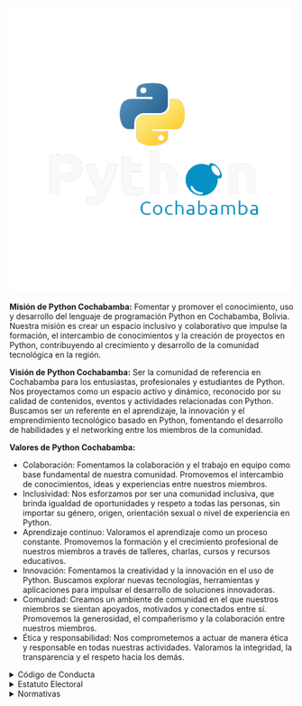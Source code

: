 <picture>
 <source media="(prefers-color-scheme: dark)" srcset="https://github.com/PythonCochabamba/PythonCochabamba/blob/main/python-cbba.png">
 <source media="(prefers-color-scheme: light)" srcset="https://github.com/PythonCochabamba/PythonCochabamba/blob/main/python-cbba.png">
 <img alt="Python Cochabamba" src="https://github.com/PythonCochabamba/PythonCochabamba/blob/main/python-cbba.png">
</picture>

**Misión de Python Cochabamba:**
Fomentar y promover el conocimiento, uso y desarrollo del lenguaje de programación Python en Cochabamba, Bolivia. Nuestra misión es crear un espacio inclusivo y colaborativo que impulse la formación, el intercambio de conocimientos y la creación de proyectos en Python, contribuyendo al crecimiento y desarrollo de la comunidad tecnológica en la región.

**Visión de Python Cochabamba:**
Ser la comunidad de referencia en Cochabamba para los entusiastas, profesionales y estudiantes de Python. Nos proyectamos como un espacio activo y dinámico, reconocido por su calidad de contenidos, eventos y actividades relacionadas con Python. Buscamos ser un referente en el aprendizaje, la innovación y el emprendimiento tecnológico basado en Python, fomentando el desarrollo de habilidades y el networking entre los miembros de la comunidad.

**Valores de Python Cochabamba:**
- Colaboración: Fomentamos la colaboración y el trabajo en equipo como base fundamental de nuestra comunidad. Promovemos el intercambio de conocimientos, ideas y experiencias entre nuestros miembros.
- Inclusividad: Nos esforzamos por ser una comunidad inclusiva, que brinda igualdad de oportunidades y respeto a todas las personas, sin importar su género, origen, orientación sexual o nivel de experiencia en Python.
- Aprendizaje continuo: Valoramos el aprendizaje como un proceso constante. Promovemos la formación y el crecimiento profesional de nuestros miembros a través de talleres, charlas, cursos y recursos educativos.
- Innovación: Fomentamos la creatividad y la innovación en el uso de Python. Buscamos explorar nuevas tecnologías, herramientas y aplicaciones para impulsar el desarrollo de soluciones innovadoras.
- Comunidad: Creamos un ambiente de comunidad en el que nuestros miembros se sientan apoyados, motivados y conectados entre sí. Promovemos la generosidad, el compañerismo y la colaboración entre nuestros miembros.
- Ética y responsabilidad: Nos comprometemos a actuar de manera ética y responsable en todas nuestras actividades. Valoramos la integridad, la transparencia y el respeto hacia los demás.


<details><summary>Código de Conducta</summary>
<p>

 <h1>Código deConducta</h1>
 
 
El código de conducta de la comunidad Python Cochabamba está basado en los estatutos de la Python Software Foundation, que establece un conjunto de normas y principios que deben ser seguidos por todos los miembros de la comunidad para garantizar un ambiente seguro, inclusivo y respetuoso para todos. La comunidad Python Cochabamba se compromete a seguir estos estándares y tomar medidas en caso de que se presenten conductas inapropiadas.

**Código de conducta**

La comunidad Python Cochabamba se rige por el siguiente código de conducta:

- Todos los miembros de la comunidad deben ser tratados con respeto y dignidad, independientemente de su género, orientación sexual, raza, etnia, religión, discapacidad, edad u otras características personales.
- La discriminación, el acoso y cualquier otra forma de violencia o abuso no serán tolerados en ningún momento ni lugar relacionado con la comunidad Python Cochabamba.
- La comunidad Python Cochabamba se esfuerza por crear un ambiente inclusivo y acogedor para todas las personas, independientemente de su nivel de habilidad, experiencia o conocimientos técnicos.
- La comunicación y la interacción entre los miembros de la comunidad deben ser respetuosas, profesionales y colaborativas.
- La comunidad Python Cochabamba se compromete a trabajar juntos para resolver cualquier problema o conflicto que surja dentro de la comunidad, de manera justa y transparente.

**Conductas inapropiadas**

Cualquier comportamiento que viole el código de conducta de la comunidad Python Cochabamba se considera inapropiado. Esto incluye, pero no se limita a:

- Discriminación o acoso verbal o físico hacia cualquier miembro de la comunidad.
- La intimidación, el acoso, la amenaza o la violencia contra cualquier miembro de la comunidad.
- El uso de lenguaje ofensivo, insultante, sexista, racista u otro tipo de lenguaje que pueda ser perjudicial u ofensivo para otros miembros de la comunidad.
- La divulgación no autorizada de información personal o confidencial de cualquier miembro de la comunidad.
- El uso inapropiado de imágenes, videos o grabaciones de audio que puedan ser perjudiciales o ofensivos para cualquier miembro de la comunidad.
- Cualquier otra conducta que sea considerada inapropiada por la comunidad Python Cochabamba.

**Estándares en caso de conductas inapropiadas**

La comunidad Python Cochabamba está comprometida a tomar medidas rápidas y justas en caso de que se produzcan conductas inapropiadas. Cualquier individuo que experimente o presencie conductas inapropiadas debe informar de inmediato a un organizador del evento o a un miembro del equipo de liderazgo de la comunidad Python Cochabamba.

El equipo de liderazgo de la comunidad Python Cochabamba investigará cualquier informe de conducta inapropiada de manera justa y confidencial.

Todos los informes de conductas inapropiadas serán tratados con confidencialidad y se tomarán medidas apropiadas para investigar y abordar la situación.

La comunidad Python Cochabamba se reserva el derecho de tomar medidas disciplinarias, incluyendo la expulsión de la comunidad o la prohibición de asistir a futuros eventos, contra cualquier individuo que se determine que ha violado este Código de Conducta.

En última instancia, la comunidad Python Cochabamba tiene como objetivo crear un ambiente seguro y acogedor para todos los miembros, donde se fomente el respeto, la colaboración y la diversidad de ideas. Esperamos que todos los miembros de la comunidad se adhieran a este Código de Conducta y contribuyan a mantener un ambiente positivo y productivo para todos.

**Sobre la imagen de la comunidad**

La imagen de la comunidad Python Cochabamba debe ser usada de manera respetuosa y con permiso previo del equipo de liderazgo. Cualquier uso no autorizado de la imagen de la comunidad será considerado una violación del código de conducta y será tratado como tal. Se permitirá el uso de la imagen de la comunidad para promover eventos relacionados con la comunidad y proyectos de código abierto que estén alineados con los objetivos y valores de la misma.

En caso de que un miembro de la comunidad sea informado sobre el uso inapropiado de la imagen de la comunidad, es su responsabilidad informar al equipo de liderazgo. Cualquier uso inapropiado de la imagen de la comunidad será abordado por el equipo de liderazgo y se tomarán medidas adecuadas para proteger la integridad de la imagen de la comunidad.

Todos los derechos de propiedad intelectual relacionados con la imagen de la comunidad Python Cochabamba, incluyendo, pero no limitado a logos, marcas y diseños, son propiedad exclusiva de la comunidad y están protegidos por la ley. Cualquier uso no autorizado de la propiedad intelectual de la comunidad será tratado como una violación del código de conducta y será abordado por el equipo de liderazgo.

**Uso indebido de la imagen**

1. No utilizar la imagen de la comunidad Python Cochabamba con fines comerciales sin la autorización expresa de la comunidad.
2. No manipular la imagen de la comunidad para crear contenido engañoso o fraudulento.
3. No utilizar la imagen de la comunidad para promover actividades ilegales o inmorales.
4. No utilizar la imagen de la comunidad para difamar o acosar a otros miembros o personas.
5. No utilizar la imagen de la comunidad en contenidos discriminatorios, racistas, sexistas o que promuevan cualquier forma de discriminación.
6. No utilizar la imagen de la comunidad en publicaciones que promuevan la violencia o inciten al odio.
7. No utilizar la imagen de la comunidad en publicaciones que violen los derechos de autor o propiedad intelectual de terceros.
8. No utilizar la imagen de la comunidad para promocionar productos o servicios que no estén relacionados con la comunidad o que puedan dañar la reputación de la misma.
9. No utilizar la imagen de la comunidad para crear perfiles falsos o engañosos en redes sociales u otras plataformas.
10. No utilizar la imagen de la comunidad de forma que pueda confundir a terceros o dar la impresión de que se representa a la comunidad sin autorización.

</p>
</details>


<details><summary>Estatuto Electoral</summary>
<p>

<h1>ESTATUTO PARA ELECCIÓN DE LÍDERES DE LA COMUNIDAD PYTHON COCHABAMBA</h1>

Artículo 1: Elección de Líderes

La comunidad Python Cochabamba elegirá a tres líderes para dirigir la comunidad. La elección se llevará a cabo cada dos años y será responsabilidad de los miembros activos de la comunidad votar por los líderes.

Artículo 2: Requisitos para ser líder

Para ser líder de la comunidad Python Cochabamba, los candidatos deberán ser miembros activos de la comunidad con un mínimo de un año de antigüedad continua y tener un historial de contribuciones significativas a la comunidad. También deberán estar dispuestos a dedicar tiempo y esfuerzo para llevar a cabo las actividades y objetivos de la comunidad.

Artículo 3: Proceso de Elección

El proceso de elección de líderes de la comunidad Python Cochabamba se llevará a cabo de la siguiente manera:

- Se abrirá un período de nominaciones (1 semana) para los candidatos. Cualquier miembro activo de la comunidad puede nominar a otro miembro activo o a sí mismo.
- Una vez que se han cerrado las nominaciones, los candidatos deberán presentar una propuesta de trabajo actualizada y detallada para su próximo periodo de liderazgo, estas propuestas deberán ser presentadas máximo tres días antes del inicio del periodo de votación.
- Una semana despues que se han cerrado las nominaciones, se abrirá un período de votación. La votaciónserá pública y todos los miembros activos de la comunidad tendrán derecho a votar por 3 candidatos distintos.
- Los tres candidatos con la mayoría de votos serán elegidos como líderes de la comunidad Python Cochabamba.
- En caso de que uno de los líderes no pueda ejercer su función, se procederá a una nueva elección para reemplazar el cargo vacante en un máximo de 2 semanas.

Artículo 4: Funciones de los líderes

Los líderes de la comunidad Python Cochabamba tendrán las siguientes funciones:

- Representar a la comunidad en eventos y actividades públicas.
- Coordinar y planificar las actividades de la comunidad.
- Tomar decisiones importantes en nombre de la comunidad.
- Fomentar y apoyar la participación activa de los miembros en la comunidad.
- Mantener una comunicación fluida con los miembros de la comunidad.

Artículo 5: Cese de Funciones de los Líderes

Los líderes de la comunidad Python Cochabamba cesarán en sus funciones en los siguientes casos:

- Renuncia voluntaria.
- Incumplimiento de sus funciones.
- Por decisión de la mayoría de los miembros activos de la comunidad.

Artículo 6: Modificación del Estatuto

Este estatuto puede ser modificado por decisión de la mayoría de los miembros activos de la comunidad en una asamblea convocada para tal fin.

Artículo 7: Consideraciones para reelección de líderes de la comunidad Python Cochabamba:

1. Cada miembro de la comunidad puede ser reelegido como líder solo una vez de forma consecutiva.
2. Si un miembro ha cumplido dos períodos consecutivos como líder y desea postularse nuevamente para la elección, deberá esperar por lo menos un periodo antes de ser considerado elegible nuevamente.
3. La decisión final sobre la elegibilidad para la reelección será tomada por la comunidad durante el proceso de elección.
4. El proceso de reelección será realizado con los mismos estándares y requisitos que el proceso de elección inicial.
5. En caso de que un líder no pueda cumplir con sus funciones por razones personales o de otra índole, la comunidad deberá elegir a un nuevo líder para ocupar el cargo vacante lo antes posible. El nuevo líder será elegido de acuerdo con los mismos estándares y requisitos que el proceso de elección inicial.
6. La decisión de reelegir a un miembro deberá ser tomada por la comunidad mediante una votación justa y transparente.
7. Si el miembro que busca la reelección no es elegido, deberá ceder su puesto a otro miembro de la comunidad y colaborar en el proceso de transición de liderazgo de manera respetuosa y constructiva.

**Sobre los miembros y postulantes.**

Las normativas para poder postular y ser miembros de la comunidad Python Cochabamba son las siguientes:

1. Cualquier persona interesada en unirse a la comunidad puede solicitar su membresía a través de los canales establecidos por la comunidad.
2. Para poder ser miembro de la comunidad, es necesario compartir los valores y objetivos de la comunidad.
3. La comunidad evaluará las solicitudes de membresía y se reserva el derecho de aceptar o rechazar cualquier solicitud sin necesidad de proporcionar una explicación.
4. Para mantener la membresía en la comunidad, es necesario participar activamente en las actividades y proyectos de la comunidad, así como mantener un comportamiento adecuado y respetuoso hacia los demás miembros.
5. La comunidad se reserva el derecho de suspender o expulsar a cualquier miembro que viole las normas de comportamiento establecidas en el código de conducta.
6. La comunidad fomenta la diversidad e inclusión y no discrimina a ningún miembro por motivos de género, orientación sexual, raza, religión, edad, discapacidad u otros aspectos similares.
7. La comunidad promueve el aprendizaje colaborativo y el intercambio de conocimientos entre sus miembros, fomentando un ambiente de respeto y apoyo mutuo.
8. Los miembros de la comunidad pueden postularse para formar parte del comité de liderazgo, siempre y cuando cumplan con los requisitos establecidos en el estatuto para elección de líderes.
9. Los miembros que deseen postularse para formar parte del comité de liderazgo deben hacerlo dentro del plazo establecido por la comunidad y presentar su candidatura a través de los canales establecidos.
10. Los miembros que cumplan con los requisitos y sean seleccionados para formar parte del comité de liderazgo deberán comprometerse a cumplir con las responsabilidades y obligaciones establecidas en el estatuto, así como a trabajar en beneficio de la comunidad y sus miembros.

Como la comunidad Python Cochabamba no requiere conocimientos previos sobre programación en Python, los filtros de evaluación para postulantes se centrarán en otras habilidades y cualidades que puedan contribuir al desarrollo y crecimiento de la comunidad. Algunos posibles filtros de evaluación podrían incluir:

- Interés en la tecnología y la programación: Los postulantes deben demostrar un interés genuino en la tecnología y la programación, ya sea a través de su formación académica o de su tiempo libre. Esto se puede evaluar mediante preguntas sobre los proyectos personales o profesionales que hayan emprendido.
- Comunicación efectiva: La capacidad de comunicarse de manera efectiva es fundamental para ser un miembro activo y valioso de la comunidad. Los postulantes pueden ser evaluados a través de su capacidad para articular sus ideas y dar feedback de manera clara y concisa.
- Colaboración y trabajo en equipo: La comunidad Python Cochabamba valora la colaboración y el trabajo en equipo. Los postulantes pueden ser evaluados a través de su capacidad para trabajar en equipo, ser respetuosos con los demás miembros de la comunidad y estar dispuestos a ayudar y colaborar en proyectos conjuntos.
- Compromiso y responsabilidad: Los miembros de la comunidad deben estar comprometidos con el crecimiento y desarrollo de la comunidad y ser responsables con sus compromisos. Los postulantes pueden ser evaluados a través de su historial de compromisos y responsabilidades en otros proyectos o actividades.
- Creatividad e innovación: La comunidad Python Cochabamba valora la creatividad y la innovación en la resolución de problemas. Los postulantes pueden ser evaluados a través de su capacidad para pensar fuera de la caja y proponer soluciones innovadoras a los desafíos que enfrenta la comunidad.

**Sobre los líderes:**

Responsabilidades de los líderes de la comunidad:

- Promover la difusión del conocimiento y la participación en la comunidad.
- Mantener actualizada la información relevante de la comunidad.
- Coordinar la organización de eventos y actividades.
- Gestionar los recursos de la comunidad de manera responsable.
- Resolver conflictos internos de la comunidad.

Limitaciones de los líderes de la comunidad:

- No tomar decisiones que afecten a la comunidad sin la aprobación de la mayoría de sus miembros.
- No utilizar los recursos de la comunidad para beneficio propio.
- No promover la discriminación o el acoso a ningún miembro de la comunidad.

Sanciones para los líderes de la comunidad:

- En caso de incumplimiento de sus responsabilidades o limitaciones, podrán ser destituidos de su cargo por decisión de la mayoría de los miembros de la comunidad.
- En caso de conductas graves, como la promoción de la discriminación o el acoso, podrán ser expulsados de la comunidad de forma inmediata.

</p>
</details>


<details><summary>Normativas</summary>
<p>

 # Normativas de la comunidad Python Cochabamba

## Normas de convivencia:

- Respeto: Se debe mantener un trato respetuoso hacia todos los miembros de la comunidad, evitando comentarios ofensivos, discriminatorios o irrespetuosos.
- Tolerancia: Se promueve la tolerancia hacia las diferentes opiniones, ideas y perspectivas de los demás miembros. Se deben fomentar debates constructivos y evitar confrontaciones innecesarias
- Colaboración: Se alienta la colaboración entre los miembros, incentivando el intercambio de conocimientos y experiencias para beneficio de toda la comunidad.
- Cumplimiento de normas y leyes: Se deben respetar las normas y leyes vigentes en todas las actividades y eventos organizados por la comunidad. El incumplimiento de estas normas puede llevar a sanciones o la expulsión de la comunidad.
- No spam: No se permite la publicación de contenido no relacionado con los temas de la comunidad, como publicidad no autorizada, contenido de naturaleza ofensiva o enlaces no relevantes.
- Uso adecuado del lenguaje: Se debe utilizar un lenguaje adecuado y respetuoso en todas las interacciones dentro de la comunidad, evitando el uso de lenguaje vulgar, obsceno o inapropiado.
- Confidencialidad: Se debe respetar la confidencialidad de la información compartida por los miembros de la comunidad. No se deben divulgar datos personales o información confidencial sin consentimiento.
- Resolución pacífica de conflictos: Ante cualquier conflicto o desacuerdo, se debe buscar una resolución pacífica y dialogada, evitando confrontaciones directas o agresivas.
- Participación activa: Se alienta a los miembros a participar activamente en las actividades, eventos y proyectos de la comunidad, aportando sus conocimientos y experiencias.
- Denuncia de comportamientos inapropiados: Si algún miembro observa o es víctima de comportamientos inapropiados, acoso o discriminación, se les anima a informarlo a los responsables de la comunidad para tomar las medidas correspondientes.

## Normas de uso de los recursos de la comunidad:

- Uso responsable: Los miembros de la comunidad deben hacer un uso responsable de los recursos proporcionados por la comunidad, como servidores, herramientas, software y materiales.
- Respeto a la propiedad intelectual: Se debe respetar los derechos de autor y la propiedad intelectual al utilizar recursos de terceros. No se permite la reproducción, distribución o modificación de contenido protegido sin autorización.
- Uso no comercial: Los recursos proporcionados por la comunidad deben ser utilizados exclusivamente con fines no comerciales. No se permite utilizar los recursos para actividades comerciales sin el consentimiento expreso de los responsables de la comunidad.
- No mal uso de recursos: No se debe hacer un uso indebido o abusivo de los recursos de la comunidad, como el consumo excesivo de ancho de banda, el envío masivo de correos electrónicos no deseados (spam) o la realización de actividades ilegales.
- Mantenimiento y cuidado: Los miembros deben mantener y cuidar adecuadamente los recursos de la comunidad, siguiendo las indicaciones de uso y reportando cualquier problema o incidencia a los responsables correspondientes.
- Uso compartido equitativo: Los recursos de la comunidad deben ser utilizados de manera equitativa y justa, evitando acaparar o utilizar de forma desproporcionada los recursos disponibles.
- No acceso no autorizado: No se debe intentar acceder o utilizar recursos a los que no se tenga autorización, como cuentas de otros miembros o sistemas ajenos a la comunidad.
- Respaldo y seguridad: Los miembros son responsables de realizar copias de seguridad de sus propios datos y de proteger la seguridad de los recursos utilizados, como contraseñas y archivos personales.
- Cumplimiento de las políticas: Se deben respetar todas las políticas y normativas establecidas por los responsables de la comunidad con respecto al uso de los recursos.
- Reporte de incidentes: Si se observa un mal uso o una violación de las normas de uso de los recursos de la comunidad, se debe informar de inmediato a los responsables para que se tomen las medidas adecuadas.

## Normas de propiedad intelectual y derechos de autor:

- Respeto a los derechos de autor: Se debe respetar y cumplir con todas las leyes de propiedad intelectual y derechos de autor aplicables al utilizar o compartir contenido en la comunidad.
- Uso de material propio o con permiso: Al compartir contenido, se debe asegurar que se cuenta con los derechos necesarios para hacerlo, ya sea propio o con el permiso del titular de los derechos de autor.
- Citar y atribuir correctamente: Cuando se utilice o se haga referencia a contenido de terceros, se debe citar adecuadamente las fuentes y proporcionar los créditos correspondientes para respetar los derechos de autor.
- Evitar la reproducción no autorizada: No se debe reproducir, distribuir o compartir contenido protegido por derechos de autor sin la autorización expresa del titular de dichos derechos.
- Uso de licencias adecuadas: Si se utiliza o comparte contenido bajo licencias específicas, se debe asegurar el cumplimiento de los términos y condiciones establecidos por dichas licencias.
- Respeto a las marcas registradas: Se debe evitar utilizar marcas registradas sin autorización, ya sea en nombres de proyectos, logotipos u otros elementos, para evitar infringir los derechos de propiedad intelectual de terceros.
- Sensibilización sobre la propiedad intelectual: Se debe promover la conciencia y el respeto por la propiedad intelectual entre los miembros de la comunidad, educándolos sobre los derechos de autor y la importancia de respetarlos.
- Uso justo y cita académica: Cuando se utilice contenido protegido por derechos de autor con fines educativos o académicos, se debe hacerlo de acuerdo con los principios del uso justo y las normas de cita académica.
- Responsabilidad de los miembros: Cada miembro es responsable de asegurarse de que el contenido que comparte no infrinja los derechos de autor y de tomar las medidas adecuadas para obtener permisos cuando sea necesario.
- Reporte de infracciones: Si se observa una posible infracción a los derechos de autor dentro de la comunidad, se debe informar a los responsables para que se tomen las medidas correspondientes.

## Normas de confidencialidad y privacidad:

- Respeto a la privacidad de los miembros: Se debe respetar la privacidad de todos los miembros de la comunidad y mantener la confidencialidad de la información personal compartida dentro de la comunidad.
- Protección de datos personales: Se deben cumplir todas las leyes y regulaciones aplicables relacionadas con la protección de datos personales, como la Ley de Protección de Datos Personales y otras normativas relevantes.
- Uso limitado de la información personal: La información personal de los miembros solo debe ser utilizada para fines específicos relacionados con la comunidad y no debe ser compartida con terceros sin el consentimiento explícito de los afectados.
- Confidencialidad de la información sensible: Se debe mantener la confidencialidad de la información sensible compartida dentro de la comunidad, como contraseñas, datos financieros u otra información confidencial.
- Uso seguro de la información: Se deben tomar las medidas adecuadas para proteger la información personal y garantizar su seguridad, como el uso de contraseñas seguras, el cifrado de datos y la implementación de medidas de seguridad informática.
- Consentimiento para compartir información: Antes de compartir cualquier información personal o confidencial dentro de la comunidad, se debe obtener el consentimiento previo de los afectados.
- Limitación de acceso a la información: Solo las personas autorizadas deben tener acceso a la información personal y confidencial de los miembros, y este acceso debe ser limitado a lo estrictamente necesario para cumplir con los fines establecidos.
- Destrucción segura de la información: Cuando la información personal ya no sea necesaria o haya expirado su plazo de retención, se debe asegurar su destrucción segura para evitar cualquier uso no autorizado.
- Responsabilidad de los miembros: Cada miembro es responsable de proteger su propia información personal y de respetar la privacidad de los demás miembros de la comunidad.
- Reporte de incidentes de privacidad: Si se produce una violación de la confidencialidad o de la privacidad de los miembros, se debe informar de inmediato a los responsables para que se tomen las medidas adecuadas.

## Normas de conducta en las redes sociales y foros de la comunidad:

- Respeto mutuo: Se debe tratar a todos los miembros con respeto y cortesía, evitando insultos, lenguaje ofensivo, difamatorio o irrespetuoso en cualquier interacción en las redes sociales y foros de la comunidad.
- No discriminación: No se tolerará ninguna forma de discriminación, ya sea por razones de raza, género, orientación sexual, religión, nacionalidad o cualquier otra característica personal. Se debe fomentar un ambiente inclusivo y respetuoso para todos.
- Contenido apropiado: Se debe publicar y compartir contenido relevante y apropiado para la comunidad. Se deben evitar publicaciones ofensivas, obscenas, difamatorias o que violen los derechos de terceros.
- No spam: No se permite el envío de contenido no solicitado o promocional sin consentimiento previo. Se deben evitar publicaciones repetitivas o irrelevantes que puedan considerarse spam.
- Respeto a la propiedad intelectual: Se debe respetar los derechos de autor y propiedad intelectual de terceros al compartir contenido. Se deben citar las fuentes adecuadamente y obtener los permisos necesarios antes de compartir contenido protegido.
- Mantener la privacidad: No se debe compartir información personal sensible o confidencial de los miembros sin su consentimiento explícito. Se debe respetar la privacidad y confidencialidad de los demás.
- Evitar discusiones acaloradas: Se debe mantener un tono respetuoso en las discusiones y evitar enfrentamientos o discusiones acaloradas. Se deben buscar soluciones constructivas y mantener un ambiente de diálogo abierto y amigable.
- Moderación y reporte: Si se observa una conducta inapropiada por parte de un miembro, se debe informar a los moderadores o administradores de la comunidad. Se debe utilizar la función de reporte para notificar cualquier violación a las normas.
- Cumplimiento de las políticas de la plataforma: Se deben respetar las políticas y términos de servicio de las plataformas utilizadas por la comunidad. Se deben seguir las reglas establecidas por cada plataforma y evitar cualquier actividad que pueda infringir dichas políticas.
- Promover el espíritu de comunidad: Se debe fomentar la colaboración, el intercambio de conocimientos y la ayuda mutua dentro de la comunidad. Se debe promover un ambiente positivo y constructivo donde todos los miembros se sientan bienvenidos y valorados.

## Normas de participación en proyectos colaborativos:

- Compromiso y responsabilidad: Los participantes deben comprometerse a contribuir de manera activa y responsable en el proyecto colaborativo, cumpliendo con las tareas asignadas y respetando los plazos establecidos.
- Comunicación efectiva: Es fundamental mantener una comunicación clara, abierta y respetuosa con los demás participantes. Se deben utilizar los canales de comunicación designados y responder de manera oportuna a las solicitudes y consultas.
- Trabajo en equipo: Se debe fomentar un ambiente de trabajo colaborativo y cooperativo. Los participantes deben estar dispuestos a trabajar en equipo, compartir conocimientos y apoyarse mutuamente para lograr los objetivos del proyecto.
- Respeto a las ideas y opiniones: Se deben respetar las ideas y opiniones de todos los participantes, incluso si difieren de las propias. Se deben promover discusiones constructivas y evitar conflictos o confrontaciones innecesarias.
- Uso adecuado de los recursos: Los participantes deben utilizar los recursos proporcionados de manera responsable y respetar los derechos de propiedad intelectual. No se deben utilizar recursos sin permiso o compartir información confidencial del proyecto sin autorización.
- Transparencia y honestidad: Se debe actuar con transparencia y honestidad en todas las interacciones relacionadas con el proyecto. No se deben ocultar información relevante ni realizar acciones engañosas que puedan perjudicar el avance del proyecto.
- Resolución de conflictos: En caso de surgir conflictos o desacuerdos, se debe buscar una solución pacífica y dialogada. Se pueden utilizar los canales de comunicación establecidos para resolver diferencias y llegar a un consenso.
- Retroalimentación constructiva: Los participantes deben estar abiertos a recibir y proporcionar retroalimentación constructiva. Se debe expresar de manera respetuosa y ofrecer sugerencias para mejorar el trabajo y el desempeño del equipo.
- Cumplimiento de las normas y objetivos del proyecto: Los participantes deben cumplir con las normas establecidas para el proyecto y trabajar en función de los objetivos definidos. Se deben respetar los acuerdos y decisiones tomadas en beneficio del proyecto.
- Confidencialidad y privacidad: Los participantes deben mantener la confidencialidad de la información sensible o confidencial relacionada con el proyecto. No se debe compartir información sin autorización ni utilizarla para beneficio personal o de terceros.

## Normas de uso de herramientas de comunicación interna:

- Uso exclusivo para asuntos relacionados: Las herramientas de comunicación interna deben utilizarse únicamente para tratar temas y asuntos relacionados con la comunidad o proyectos específicos. Se debe evitar el uso de estas herramientas para temas personales o no relacionados.
- Respeto y cortesía: Al utilizar las herramientas de comunicación interna, se debe mantener un tono respetuoso, cortés y profesional en todas las interacciones. Se deben evitar comentarios ofensivos, insultos o lenguaje inapropiado que pueda afectar el ambiente de trabajo.
- Claridad y concisión: Al redactar mensajes en las herramientas de comunicación interna, se debe procurar ser claro y conciso. Utilizar un lenguaje sencillo y directo facilita la comprensión y evita malentendidos.
- Confidencialidad: Toda la información compartida a través de las herramientas de comunicación interna debe tratarse con confidencialidad. No se debe divulgar información sensible o confidencial sin autorización expresa.
- Uso responsable de adjuntos y enlaces: Al adjuntar archivos o compartir enlaces en las herramientas de comunicación interna, se debe asegurar que sean relevantes y seguros. No se deben compartir archivos o enlaces que puedan contener malware o poner en riesgo la seguridad de los demás miembros.
- Etiqueta en grupos y canales: En los grupos y canales de comunicación, se debe respetar la finalidad y temática del mismo. Evitar enviar mensajes o contenido que no sea relevante o que pueda generar distracciones innecesarias.
- Actualización de información: Es importante mantener actualizada la información compartida a través de las herramientas de comunicación interna. En caso de haber cambios o actualizaciones, se debe notificar de manera oportuna a los miembros involucrados.
- Uso responsable del tiempo: Al utilizar las herramientas de comunicación interna, se debe tener en cuenta el tiempo de los demás miembros. Evitar enviar mensajes o realizar consultas fuera del horario establecido, a menos que sea una situación de emergencia.
- Resolución de conflictos: En caso de surgir conflictos o malentendidos en las herramientas de comunicación interna, se debe abordar de manera respetuosa y constructiva. Si es necesario, se pueden buscar mediadores o líderes de la comunidad para ayudar a resolver la situación.
- Cumplimiento de las normas: Todos los miembros de la comunidad deben cumplir con estas normas de uso de herramientas de comunicación interna. En caso de detectar alguna violación de estas normas, se debe informar a los responsables o líderes de la comunidad para que tomen las medidas correspondientes.

</p>
</details>
